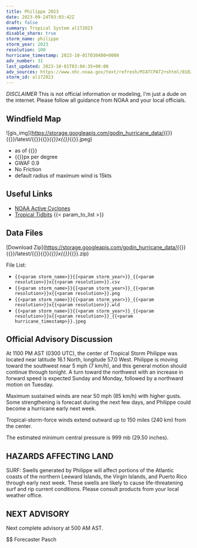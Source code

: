 ```yaml
---
title: Philippe 2023
date: 2023-09-24T03:03:42Z
draft: false
summary: Tropical System al172023
disable_share: true
storm_name: philippe
storm_year: 2023
resolution: 100
hurricane_timestamp: 2023-10-01T030400+0000
adv_number: 31
last_updated: 2023-10-01T03:04:35+00:00
adv_sources: https://www.nhc.noaa.gov/text/refresh/MIATCPAT2+shtml/010244.shtml;https://www.nhc.noaa.gov/refresh/graphics_at2+shtml/024709.shtml?cone
storm_id: al172023
---
```

*DISCLAIMER* This is not official information or modeling, I'm just a dude on the internet.  Please follow all guidance from NOAA and your local officials.

## Windfield Map
![gis_img](https://storage.googleapis.com/godin_hurricane_data/{{<param storm_name>}}{{<param storm_year>}}/latest/{{<param storm_name>}}{{<param storm_year>}}_{{<param resolution>}}x{{<param resolution>}}_{{<param hurricane_timestamp>}}.jpeg)

- as of {{<param last_updated>}}
- {{<param resolution>}}px per degree
- GWAF 0.9
- No Friction
- default radius of maximum wind is 15kts

## Useful Links
- [NOAA Active Cyclones](https://www.nhc.noaa.gov/)
- [Tropical Tidbits](https://www.tropicaltidbits.com/storminfo/)
{{< param_to_list >}}

## Data Files
[Download Zip](https://storage.googleapis.com/godin_hurricane_data/{{<param storm_name>}}{{<param storm_year>}}/latest/{{<param storm_name>}}{{<param storm_year>}}_{{<param resolution>}}x{{<param resolution>}}_{{<param hurricane_timestamp>}}.zip)

File List:
- `{{<param storm_name>}}{{<param storm_year>}}_{{<param resolution>}}x{{<param resolution>}}.csv`
- `{{<param storm_name>}}{{<param storm_year>}}_{{<param resolution>}}x{{<param resolution>}}.png`
- `{{<param storm_name>}}{{<param storm_year>}}_{{<param resolution>}}x{{<param resolution>}}.wld`
- `{{<param storm_name>}}{{<param storm_year>}}_{{<param resolution>}}x{{<param resolution>}}_{{<param hurricane_timestamp>}}.jpeg`


## Official Advisory Discussion
At 1100 PM AST (0300 UTC), the center of Tropical Storm Philippe was
located near latitude 16.1 North, longitude 57.0 West.  Philippe is
moving toward the southwest near 5 mph (7 km/h), and this general
motion should continue through tonight.  A turn toward the
northwest with an increase in forward speed is expected Sunday and 
Monday, followed by a northward motion on Tuesday.
 
Maximum sustained winds are near 50 mph (85 km/h) with higher gusts.
Some strengthening is forecast during the next few days, and
Philippe could become a hurricane early next week.

Tropical-storm-force winds extend outward up to 150 miles (240 km)
from the center.
 
The estimated minimum central pressure is 999 mb (29.50 inches).
 
 
HAZARDS AFFECTING LAND
----------------------
SURF:  Swells generated by Philippe will affect portions of the
Atlantic coasts of the northern Leeward Islands, the Virgin
Islands, and Puerto Rico through early next week. These swells are
likely to cause life-threatening surf and rip current conditions.
Please consult products from your local weather office.
 
 
NEXT ADVISORY
-------------
Next complete advisory at 500 AM AST.
 
$$
Forecaster Pasch